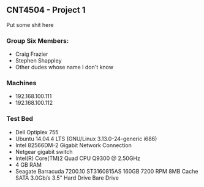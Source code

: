 ## CNT4504 - Project 1

Put some shit here

### Group Six Members:
- Craig Frazier
- Stephen Shappley
- Other dudes whose name I don't know

### Machines
- 192.168.100.111
- 192.168.100.112

### Test Bed
- Dell Optiplex 755
- Ubuntu 14.04.4 LTS (GNU/Linux 3.13.0-24-generic i686)
- Intel 82566DM-2 Gigabit Network Connection
- Netgear gigabit switch
- Intel(R) Core(TM)2 Quad CPU Q9300 @ 2.50GHz
- 4 GB RAM
- Seagate Barracuda 7200.10 ST3160815AS 160GB 7200 RPM 8MB Cache SATA 3.0Gb/s 3.5" Hard Drive Bare Drive